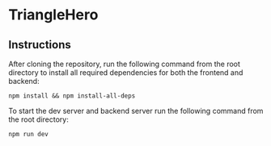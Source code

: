 # TriangleHero

## Instructions

After cloning the repository, run the following command from the root directory to install all required dependencies for both the frontend and backend:

`npm install && npm install-all-deps`

To start the dev server and backend server run the following command from the root directory:

`npm run dev`
